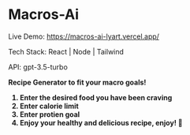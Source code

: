 # Macros-Ai
Live Demo: https://macros-ai-lyart.vercel.app/

Tech Stack: React | Node | Tailwind

API: gpt-3.5-turbo 


<b>Recipe Generator to fit your macro goals! <b>

1. Enter the desired food you have been craving
2. Enter calorie limit
3. Enter protien goal
4. Enjoy your healthy and delicious recipe, enjoy! 🍕

